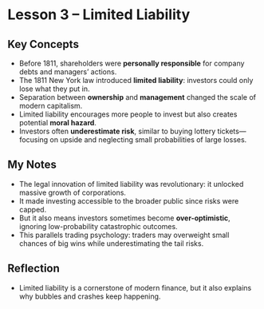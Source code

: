 # Lesson 3 – Limited Liability

## Key Concepts
- Before 1811, shareholders were **personally responsible** for company debts and managers’ actions.  
- The 1811 New York law introduced **limited liability**: investors could only lose what they put in.  
- Separation between **ownership** and **management** changed the scale of modern capitalism.  
- Limited liability encourages more people to invest but also creates potential **moral hazard**.  
- Investors often **underestimate risk**, similar to buying lottery tickets—focusing on upside and neglecting small probabilities of large losses.  

## My Notes
- The legal innovation of limited liability was revolutionary: it unlocked massive growth of corporations.  
- It made investing accessible to the broader public since risks were capped.  
- But it also means investors sometimes become **over-optimistic**, ignoring low-probability catastrophic outcomes.  
- This parallels trading psychology: traders may overweight small chances of big wins while underestimating the tail risks.  

## Reflection
- Limited liability is a cornerstone of modern finance, but it also explains why bubbles and crashes keep happening.  
 

